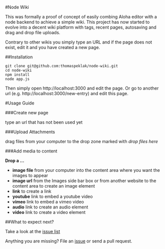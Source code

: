 #Node Wiki

This was formally a proof of concept of easily combing Aloha editor with a node backend to achieve a simple wiki. This project has now started to evolve into a decent wiki platform with tags, recent pages, autosaving and drag and drop file uploads.

Contrary to other wikis you simply type an URL and if the page does not exist, edit it and you have created a new page.

##Installation

    git clone git@github.com:thomaspeklak/node-wiki.git
    cd node-wiki
    npm install
    node app.js

Then simply open http://localhost:3000 and edit the page. Or go to another url (e.g. http://localhost:3000/new-entry) and edit this page.

#Usage Guide

###Create new page

type an url that has not been used yet

###Upload Attachments

drag files from your computer to the drop zone marked with _drop files here_

###Add media to content

__Drop a ...__
- __image file__ from your computer into the content area where you want the images to appear
- __image url__ from the Images side bar box or from another website to the content area to create an image element
- __link__ to create a link
- __youtube__ link to embed a youtube video
- __vimeo__ link to embed a vimeo video
- __audio__ link to create an audio element
- __video__ link to create a video element

##What to expect next?

Take a look at the [issue list](https://github.com/thomaspeklak/node-wiki/issues?labels=enhancement&state=open)

Anything you are missing? File an [issue](https://github.com/thomaspeklak/node-wiki/issues) or send a pull request.
